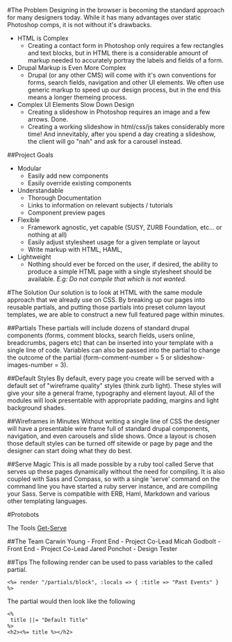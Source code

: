 #The Problem
Designing in the browser is becoming the standard approach for many designers today. While it has many advantages over static Photoshop comps, it is not without it's drawbacks.

* HTML is Complex
  *  Creating a contact form in Photoshop only requires a few rectangles and text blocks, but in HTML there is a considerable amount of markup needed to accurately portray the labels and fields of a form.
* Drupal Markup is Even More Complex
  *  Drupal (or any other CMS) will come with it's own conventions for forms, search fields, navigation and other UI elements. We often use generic markup to speed up our design process, but in the end this means a longer themeing process.
* Complex UI Elements Slow Down Design
  *  Creating a slideshow in Photoshop requires an image and a few arrows. Done.
  *  Creating a working slideshow in html/css/js takes considerably more time! And innevitably, after you spend a day creating a slideshow, the client will go "nah" and ask for a carousel instead.

##Project Goals
* Modular
  *  Easily add new components
  *  Easily override existing components
* Understandable
  *  Thorough Documentation
  *  Links to information on relevant subjects / tutorials
  *  Component preview pages
* Flexible
  *  Framework agnostic, yet capable (SUSY, ZURB Foundation, etc... or nothing at all)
  *  Easily adjust stylesheet usage for a given template or layout
  *  Write markup with HTML, HAML, <insert your favorite>
* Lightweight
  *  Nothing should ever be forced on the user, if desired, the ability to produce a simple HTML page with a single stylesheet should be available.
     <em>E.g: Do not compile that which is not wanted.</em>

#The Solution
Our solution is to look at HTML with the same module approach that we already use on CSS. By breaking up our pages into reusable partials, and putting those partials into preset column layout templates,  we are able to construct a new full featured page within minutes.

##Partials
These partials will include dozens of standard drupal components (forms, comment blocks, search fields, users online, breadcrumbs, pagers etc) that can be inserted into your template with a single line of code. Variables can also be passed into the partial to change the outcome of the partial (form-comment-number = 5 or slideshow-images-number = 3).

##Default Styles
By default, every page you create will be served with a default set of "wireframe quality" styles (think zurb light). These styles will give your site a general frame, typography and element layout. All of the modules will look presentable with appropriate padding, margins and light background shades.

##Wireframes in Minutes
Without writing a single line of CSS the designer will have a presentable wire frame full of standard drupal components, navigation, and even carousels and slide shows. Once a layout is chosen those default styles can be turned off sitewide or page by page and the designer can start doing what they do best.

##Serve Magic
This is all made possible by a ruby tool called Serve that serves up these pages dynamically without the need for compiling. It is also coupled with Sass and Compass, so with a single 'serve' command on the command line you have started a ruby server instance, and are compiling your Sass. Serve is compatible with ERB, Haml, Markdown and various other templating languages.

#Protobots

The Tools
<a href="http://www.get-serve.com">Get-Serve</a>

##The Team
Carwin Young  - Front End - Project Co-Lead
Micah Godbolt - Front End - Project Co-Lead
Jared Ponchot - Design Tester


##Tips
The following render can be used to pass variables to the called partial.

    <%= render "/partials/block", :locals => { :title => "Past Events" } %>

The partial would then look like the following

    <%
     title ||= "Default Title"
    %>
    <h2><%= title %></h2>
